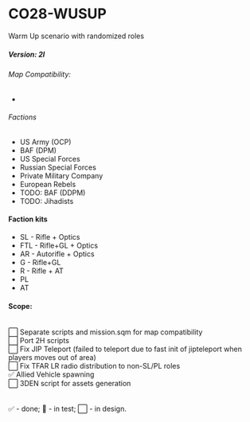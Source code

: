 # CO28-WUSUP
Warm Up scenario with randomized roles

##### Version: 2I

###### Map Compatibility:
- 

###### Factions
- US Army (OCP)
- BAF (DPM)
- US Special Forces
- Russian Special Forces
- Private Military Company
- European Rebels
- TODO: BAF (DDPM)
- TODO: Jihadists

#### Faction kits
- SL - Rifle + Optics
- FTL - Rifle+GL + Optics
- AR  - Autorifle + Optics
- G - Rifle+GL
- R - Rifle + AT
- PL
- AT



#### Scope:
<br/>:white_large_square: Separate scripts and mission.sqm for map compatibility
<br/>:white_large_square: Port 2H scripts
<br/>:white_large_square: Fix JIP Teleport (failed to teleport due to fast init of jipteleport when players moves out of area)
<br/>:white_large_square: Fix TFAR LR radio distribution to non-SL/PL roles
<br/>:white_check_mark: Allied Vehicle spawning
<br/>:white_large_square: 3DEN script for assets generation
<br />
<br />
<br />:white_check_mark: - done; :white_square_button: - in test; :white_large_square: - in design.
